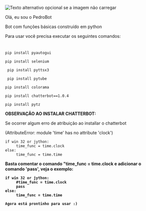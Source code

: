 
![Texto alternativo opcional se a imagem não carregar](http://www.exemplodeurl.com/logo.png)

<div>Olá, eu sou o PedroBot </div>

Bot com funções básicas construído em python

<div>
Para usar você precisa executar os seguintes comandos: 

</div>

 # #
  ```
  pip install pyautogui
  ```
  ```
  pip install selenium
 ```
 ```
  pip install pyttsx3
 ```
 ```
  pip install pytube
  ```
  ```
  pip install colorama 
  ```
  ```
  pip install chatterbot==1.0.4
  ```
  ```
  pip install pytz
  ```
 
 **OBSERVAÇÃO AO INSTALAR CHATTERBOT:**
 <p>
  
  Se ocorrer algum erro de atribuição ao installar o chatterbot <p> (AttributeError: module 'time' has no attribute 'clock') <p>
   
 
   ```
   if win 32 or jython:
        time_func = time.clock
   else: 
        time_func = time.time
   ```
  <b> 
    Basta comentar o comando "time_func = time.clock e adicionar o comando 'pass', veja o exemplo: 
    
   ```
   if win 32 or jython:
        #time_func = time.clock
        pass
   else: 
        time_func = time.time
   ```
  
</p>
    
    Agora está prontinho para usar :)
